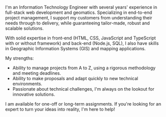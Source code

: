 I'm an Information Technology Engineer with several years' experience in full-stack web development and geomatics. Specializing in end-to-end project management, I support my customers from understanding their needs through to delivery, while guaranteeing tailor-made, robust and scalable solutions.

With solid expertise in front-end (HTML, CSS, JavaScript and TypeScript with or without framework) and back-end (Node.js, SQL), I also have skills in Geographic Information Systems (GIS) and mapping applications.

My strengths:

- Ability to manage projects from A to Z, using a rigorous methodology and meeting deadlines.
- Ability to make proposals and adapt quickly to new technical environments.
- Passionate about technical challenges, I'm always on the lookout for innovative solutions.

I am available for one-off or long-term assignments. If you're looking for an expert to turn your ideas into reality, I'm here to help!
